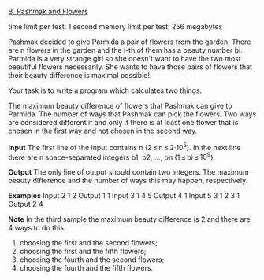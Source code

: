 [B. Pashmak and Flowers](https://codeforces.com/problemset/problem/459/B)

time limit per test: 1 second
memory limit per test: 256 megabytes

Pashmak decided to give Parmida a pair of flowers from the garden. There are n flowers in the garden and the i-th of them has a beauty number bi. Parmida is a very strange girl so she doesn't want to have the two most beautiful flowers necessarily. She wants to have those pairs of flowers that their beauty difference is maximal possible!

Your task is to write a program which calculates two things:

The maximum beauty difference of flowers that Pashmak can give to Parmida.
The number of ways that Pashmak can pick the flowers. Two ways are considered different if and only if there is at least one flower that is chosen in the first way and not chosen in the second way.

**Input**
The first line of the input contains n (2 ≤ n ≤ 2·$10^5$). In the next line there are n space-separated integers b1, b2, ..., bn (1 ≤ bi ≤ $10^9$).

**Output**
The only line of output should contain two integers. The maximum beauty difference and the number of ways this may happen, respectively.

**Examples**
Input
2
1 2
Output
1 1
Input
3
1 4 5
Output
4 1
Input
5
3 1 2 3 1
Output
2 4

**Note**
In the third sample the maximum beauty difference is 2 and there are 4 ways to do this:

1. choosing the first and the second flowers;
2. choosing the first and the fifth flowers;
3. choosing the fourth and the second flowers;
4. choosing the fourth and the fifth flowers.